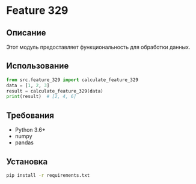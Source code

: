 # Feature 329
## Описание
Этот модуль предоставляет функциональность для обработки данных.
## Использование
```python
from src.feature_329 import calculate_feature_329
data = [1, 2, 3]
result = calculate_feature_329(data)
print(result)  # [2, 4, 6]
```
## Требования
- Python 3.6+
- numpy
- pandas
## Установка
```bash
pip install -r requirements.txt
```